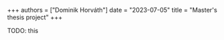+++
authors = ["Dominik Horváth"]
date = "2023-07-05"
title = "Master's thesis project"
+++

TODO: this